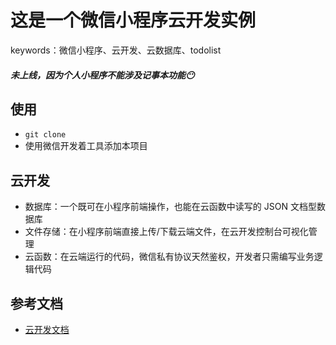 # 这是一个微信小程序云开发实例
keywords：微信小程序、云开发、云数据库、todolist
##### 未上线，因为个人小程序不能涉及记事本功能😶


## 使用
* `git clone`
* 使用微信开发着工具添加本项目
## 云开发
- 数据库：一个既可在小程序前端操作，也能在云函数中读写的 JSON 文档型数据库
- 文件存储：在小程序前端直接上传/下载云端文件，在云开发控制台可视化管理
- 云函数：在云端运行的代码，微信私有协议天然鉴权，开发者只需编写业务逻辑代码

## 参考文档

- [云开发文档](https://developers.weixin.qq.com/miniprogram/dev/wxcloud/basis/getting-started.html)

